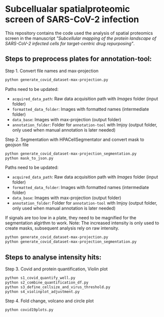 Subcellualar spatialproteomic screen of SARS-CoV-2 infection
===============================

This repository contains the code used the analysis of spatial proteomics screen in the manuscript *"Subcellular mapping of the protein landscape of SARS-CoV-2 infected cells for target-centric drug repurposing"*.

## Steps to preprocess plates for annotation-tool:
Step 1. Convert file names and max-projection

```sh
python generate_covid_dataset-max-projection.py
```
Paths need to be updated: 
- `acquired_data_path`: Raw data acquisition path with *Images* folder (input folder)
- `formatted_data_folder`: Images with formatted names (intermediate folder)
- `data_base`: Images with max-projection (output folder)
- `annotation_folder`: Folder for `annotation-tool` with Imjoy (output folder, only used when manual annotation is later needed)

Step 2. Segmentation with HPACellSegmentator and convert mask to geojson file
```sh
python generate_covid_dataset-max-projection_segmentation.py
python mask_to_json.py
```
Paths need to be updated: 
- `acquired_data_path`: Raw data acquisition path with *Images* folder (input folder)
- `formatted_data_folder`: Images with formatted names (intermediate folder)
- `data_base`: Images with max-projection (output folder)
- `annotation_folder`: Folder for `annotation-tool` with Imjoy (output folder, only used when manual annotation is later needed)

If signals are too low in a plate, they need to be magnified for the segmentation algirthm to work. Note: The increased intensity is only used to create masks, subsequent analysis rely on raw intensity.
```sh
python generate_covid_dataset-max-projection.py
python generate_covid_dataset-max-projection_segmentation.py
```

## Steps to analyse intensity hits:
Step 3. Covid and protein quantification, Violin plot
```sh
python s1_covid_quantify_well.py
python s2_combine_quantification_df.py
python s3_define_cellsize_and_virus_threshold.py
python s4_violinplot_adjustment.py
```
Step 4. Fold change, volcano and circle plot
```sh
python covid19plots.py
```